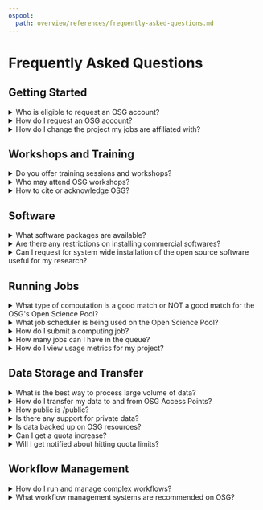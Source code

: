 ```yaml
---
ospool:
  path: overview/references/frequently-asked-questions.md
---
```


Frequently Asked Questions 
====================================

## Getting Started
   
<details>
<summary>Who is eligible to request an OSG account?</summary>
<br>
Any researcher affiliated with a U.S. institution (college, university, national laboratory or research foundation) is eligible to use OSG resources for their work. Researchers outside of the U.S. with affiliations to U.S. groups may be eligible for membership if they are sponsored by a collaborator within the U.S. 
</details>

<details>
<summary>How do I request an OSG account?</summary>
<br>
Please visit our website for the most up-to-date information on requesting an account. Once your account request has been received, a Research Computing Facilitator will contact you within one business day to arrange a meeting to learn about your computational goals and to create your account. 
</details>

<details>
<summary>How do I change the project my jobs are affiliated with?</summary>
<br>
The OSG team assigns individual user accounts to "projects" upon account creation. These projects are a way to track usage hours and capture information about the types of research running on OSG resources. A project typically corresponds to a research group headed by a single PI, but can sometimes represent a long-term multi-institutional project or some other grouping. If you only belong to a single project, that project will be charged automatically when you submit jobs. Run the following command to see a list of projects you belong to:

    $ grep $USER /etc/condor/UserToProjectMap.txt
  
If need to run jobs under a different project you are a member of, you can manually set the project for those jobs by putting this option in the submit file:

    +ProjectName="ProjectName"
</details>


## Workshops and Training
   
<details>
<summary>Do you offer training sessions and workshops?</summary>
<br>
We offer virtual trainings twice-a-month, as well as an annual, week-long summer school for OSG users. We also participate in additional external conferences and events throughout the year. Information about upcoming and past events, including workshop dates and locations, is available on our website. 
</details>
  
<details>
<summary>Who may attend OSG workshops?</summary>
<br>
Workshops are available to any researcher affiliated with a U.S. academic, non-profit, or government institution.
</details>

<details>
<summary>How to cite or acknowledge OSG?</summary>
<br>
Whenever you make use of OSG resources, services or tools, we request you acknowledge OSG in your presentations and publications using the informtion provided on the [Acknowledging the OSG Consortium](https://osg-htc.org/acknowledging.html) page. 
</details>

## Software
   
<details>
<summary>What software packages are available?</summary>
<br>
In general, we support most software that fits the distributed high throughput computing model (e.g., open source). Users are encouraged to download and install their own software on our Access Points. 
 
Additionally, users may install their software into a Docker container which can run on OSG as an Apptainer image or use one of our existing containers.  See [this guide](../../../htc_workloads/using_software/available-containers-list/) for more information. 
</details>

<details>
<summary>Are there any restrictions on installing commercial softwares?</summary>
<br>
We can only *directly* support software that is freely distributable. At present, we do not have or support most commercial software due to licensing issues. (One exception is running [MATLAB standalone executables](../../../software_examples/matlab_runtime/tutorial-matlab-HelloWorld/) which have been compiled with the MATLAB Compiler Runtime).  Software that is licensed to individual users (and not to be shared between users) can be staged within the user's `/home` directory with HTCondor transferring to jobs, but should not be staged in OSG's public data staging locations (see ../../../htc_workloads/managing_data/osgconnect-storage/-data-management-and-policies). Please get in touch with any questions about licensed software.
</details>
 
<details>
<summary>Can I request for system wide installation of the open source software useful for my research?</summary>
<br>
We recommend users use Docker or Apptainer containers if jobs require system wide installations of software. Visit the [OSPool Documentation](https://portal.osg-htc.org/documentation/) website to learn more about creating your own container. 
</details>
  
## Running Jobs
   
<details>
<summary>What type of computation is a good match or NOT a good match for the OSG's Open Science Pool?</summary>
<br>
The OSG provides computing resources through the Open Science Pool for high throughput computing workloads. You can get the most of out OSG resources by breaking up a single large computational task into many smaller tasks for the fastest overall turnaround. This approach can be 
invaluable in accelerating your computational work and thus your research. Please see our ["Is OSG for You?"](../../../overview/account_setup/is-it-for-you/) page for more details on how to determine if your work matches up well with OSG's high throughput computing model.
</details>
  
<details>
<summary>What job scheduler is being used on the Open Science Pool?</summary>
<br>
We use a task scheduling software called HTCondor to schedule and run jobs.
</details>

<details>
<summary>How do I submit a computing job?</summary>
<br>
Jobs are submitted via HTCondor scheduler. Please see our [Roadmap to HTC Workload Submission](https://portal.osg-htc.org/documentation/htc_workloads/workload_planning/roadmap/) guide for more details on submitting and managing jobs.
</details>
  
<details>
<summary>How many jobs can I have in the queue?</summary>
<br>
The number of jobs that are submitted to the queue by any one user cannot not exceed 10,000 without adding a special statement to the submit file. If you have more jobs than that, we ask that you include the following statement in your submit file: 

`max_idle = 2000`  

This is the maximum number of jobs that you will have in the "Idle" or "Held" state for the submitted batch of jobs at any given time.  Using a value of 2000 will ensure that your jobs continue to apply a constant pressure on the queue, but will not fill up the queue unnecessarily (which helps the scheduler to perform optimally).  
</details>

<details>
<summary>How do I view usage metrics for my project?</summary>
<br>
The project's resource usage appears in the OSG accounting system, [GRACC](https://gracc.opensciencegrid.org/d/000000033/osg-project-accounting?orgId=1). Additional dashboards are available to help filter information of interest. 

At the top of that dashboard, there is a set of filters that you can use to examine the number of hours used by your project, or your institution. 
</details>

  
## Data Storage and Transfer
   
<details>
<summary>What is the best way to process large volume of data?</summary>
<br>
There may be more than one solution that is available to researchers to process large amounts of data. Contact a Facilitator at <support@osg-htc.org> for a free, individual consulation to learn about your options. 
</details>
 
<details>
<summary>How do I transfer my data to and from OSG Access Points?</summary>
<br>
You can transfer data using scp, rsync, or other common Unix tools. See [Using scp To Transfer Files](../../../htc_workloads/managing_data/scp/) for more details.
</details>
  
<details>
<summary>How public is /public?</summary>
<br>
The data under your `/public` location is discoverable and readable by anyone in the world. Data in `/public` is made public over http/https (via `https://stash.osgconnect.net/public/`) and mirrored to `/cvmfs/stash.osgstorage.org/osgconnect/public/` (for use with `stashcp`) which is mounted on a large number of systems around the world.
  
Store data in `/protected` or `/home` if you do not want it to be publicly accessible. 
</details>
  
<details>
<summary>Is there any support for private data?</summary>
<br>
Data stored in `/protected` and in `/home` is not publically accessible. **Sensitive data, such as HIPPA data, is not allowed to be uploaded or analyzed using OSG resources.** 
</details>

<details>
<summary>Is data backed up on OSG resources?</summary> 
<br>
Our data storage locations are not backed up nor are they intended for long-term storage. If the data is not being used for active computing work, it should not be stored on OSG systems.
</details>
  
<details>
<summary>Can I get a quota increase?</summary>
<br>
Yes. Contact support@osg-htc.org if you think you'll need a quota increase for `/home`, `/public`, or `/protected` to accommodate a set of concurrently-running jobs. We can suppport very large amounts of data, the default quotas are just a starting point.
</details>
  
<details>
<summary>Will I get notified about hitting quota limits?</summary>
<br>
The best place to see your quota status is in the login message.
</details>
  
## Workflow Management

<details>
<summary>How do I run and manage complex workflows?</summary>
<br>
For workflows that have multiple steps and/or multiple files, we advise using a workflow management system. A workflow management system allows you to define different computational steps in your workflow and indicate how inputs and outputs should be transferred between these steps. Once you define a workflow, the workflow management system will then run your workflow, automatically retrying failed jobs and transferrring files between different steps.
</details>
  
<details>
<summary>What workflow management systems are recommended on OSG?</summary>
<br>
We support DAGMan and Pegasus for workflow management.
</details>
  
